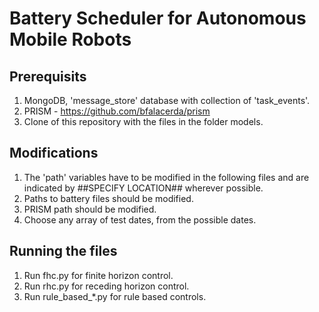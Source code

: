 # Battery Scheduler for Autonomous Mobile Robots

## Prerequisits
1. MongoDB, 'message_store' database with collection of 'task_events'.
2. PRISM - https://github.com/bfalacerda/prism
3. Clone of this repository with the files in the folder models. 

## Modifications
1. The 'path' variables have to be modified in the following files and are indicated by ##SPECIFY LOCATION## wherever possible.
2. Paths to battery files should be modified.
2. PRISM path should be modified.
3. Choose any array of test dates, from the possible dates.
  
## Running the files
1. Run fhc.py for finite horizon control.
2. Run rhc.py for receding horizon control.
3. Run rule_based_\*.py for rule based controls.
